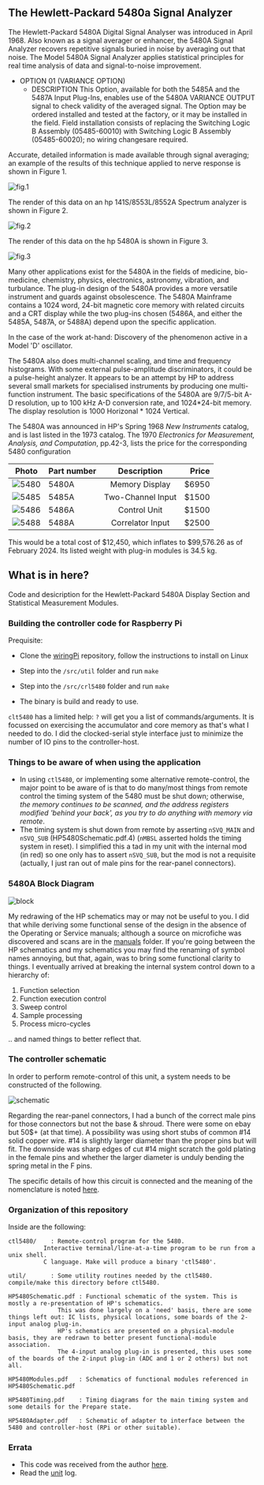 ## The Hewlett-Packard 5480a Signal Analyzer

The Hewlett-Packard 5480A Digital Signal Analyser was introduced in April 1968. Also known as a signal averager or enhancer, the 5480A Signal Analyzer recovers repetitive signals buried in noise by averaging out that noise. The Model 5480A Signal Analyzer applies statistical principles for real time analysis of data and signal-to-noise improvement.

* OPTION 01 (VARIANCE OPTION)
	- DESCRIPTION
	This Option, available for both the 5485A and the 5487A Input Plug-Ins, enables use of the 5480A VARIANCE OUTPUT signal to check validity of the averaged signal. The Option may be ordered installed and tested at the factory, or it may be installed in the field. Field installation consists of replacing the Switching Logic B Assembly (05485-60010) with Switching Logic B Assembly (05485-60020); no wiring changesare required.

Accurate, detailed information is made available through signal averaging; an example of the results of this technique applied to nerve response is shown in Figure 1.

![fig.1]()

The render of this data on an hp 141S/8553L/8552A Spectrum analyzer is shown in Figure 2.

![fig.2]()

The render of this data on the hp 5480A is shown in Figure 3.

![fig.3]()

Many other applications exist for the 5480A in the fields of medicine, bio-medicine, chemistry, physics, electronics, astronomy, vibration, and turbulance. The plug-in design of the 5480A provides a more versatile instrument and guards against obsolescence. The 5480A Mainframe contains a 1024 word, 24-bit magnetic core memory with related circuits and a CRT display while the two plug-ins chosen (5486A, and either the 5485A, 5487A, or 5488A) depend upon the specific application.

In the case of the work at-hand: Discovery of the phenomenon active in a Model 'D' oscillator.

The 5480A also does multi-channel scaling, and time and frequency histograms. With some external pulse-amplitude discriminators, it could be a pulse-height analyzer. It appears to be an attempt by HP to address several small markets for specialised instruments by producing one multi-function instrument. The basic specifications of the 5480A are 9/7/5-bit A-D resolution, up to 100 kHz A-D conversion rate, and 1024*24-bit memory. The display resolution is 1000 Horizonal * 1024 Vertical.

The 5480A was announced in HP's Spring 1968 _New Instruments_ catalog, and is last listed in the 1973 catalog. The 1970 _Electronics for Measurement, Analysis, and Computation_, pp.42-3, lists the price for the corresponding 5480 configuration

| Photo | Part number | Description | Price |
|-------|-------------|:-------------:|------:|
|![5480](/images/5480A.jpg)| 5480A |  Memory Display     | $6950 |
|![5485](/images/5485A.jpg)| 5485A |  Two-Channel Input  | $1500 |
|![5486](/images/5486A.jpg)| 5486A |  Control Unit       | $1500 |
|![5488](/images/5488A.jpg)| 5488A |  Correlator Input   | $2500 |

 This would be a total cost of $12,450, which inflates to $99,576.26 as of February 2024. Its listed weight with plug-in modules is 34.5 kg. 

## What is in here?

Code and desicription for the Hewlett-Packard 5480A Display Section and Statistical Measurement Modules.

### Building the controller code for Raspberry Pi

Prequisite:

* Clone the [wiringPi](https://github.com/WiringPi/WiringPi) repository, follow the instructions to install on Linux

* Step into the `/src/util` folder and run `make`
* Step into the `/src/crl5480` folder and run `make`
* The binary is build and ready to use.

`clt5480` has a limited help: `?` will get you a list of commands/arguments. It is focussed on exercising the accumulator and core memory as that's what I needed to do. I did the clocked-serial style interface just to minimize the number of IO pins to the controller-host.

### Things to be aware of when using the application

* In using `ctl5480`, or implementing some alternative remote-control, the major point to be aware of is that to do many/most things from remote control the timing system of the 5480 must be shut down; otherwise, _the memory continues to be scanned, and the address registers modified 'behind your back', as you try to do anything with memory via remote_.
* The timing system is shut down from remote by asserting `nSVQ_MAIN` and `nSVQ_SUB` (HP5480Schematic.pdf.4) (`nMBSL` asserted holds the timing system in reset). I simplified this a tad in my unit with the internal mod (in red) so one only has to assert `nSVQ_SUB`, but the mod is not a requisite (actually, I just ran out of male pins for the rear-panel connectors).

### 5480A Block Diagram

![block](/images/block-diagram.png)

My redrawing of the HP schematics may or may not be useful to you. I did that while deriving some functional sense of the design in the absence of the Operating or Service manuals; although a source on microfiche was discovered and scans are in the [manuals](/manuals/README.md) folder. If you're going between the HP schematics and my schematics you may find the renaming of symbol names annoying, but that, again, was to bring some functional clarity to things. I eventually arrived at breaking the internal system control down to a hierarchy of:

1. Function selection
2. Function execution control
3. Sweep control
4. Sample processing
5. Process micro-cycles

.. and named things to better reflect that.

### The controller schematic

In order to perform remote-control of this unit, a system needs to be constructed of the following.

![schematic](/images/controller-host.png)

Regarding the rear-panel connectors, I had a bunch of the correct male pins for those connectors but not the base & shroud. There were some on ebay but 50$+ (at that time). A possibility was using short stubs of common #14 solid copper wire. #14 is slightly larger diameter than the proper pins but will fit. The downside was sharp edges of cut #14 might scratch the gold plating in the female pins and whether the larger diameter is unduly bending the spring metal in the F pins.

The specific details of how this circuit is connected and the meaning of the nomenclature is noted [here](/controller/schematic/README.md).

### Organization of this repository

Inside are the following:

	ctl5480/	: Remote-control program for the 5480.
			  Interactive terminal/line-at-a-time program to be run from a unix shell.
			  C language. Make will produce a binary 'ctl5480'.

	util/		: Some utility routines needed by the ctl5480. compile/make this directory before ctl5480.

	HP5480Schematic.pdf	: Functional schematic of the system. This is mostly a re-presentation of HP's schematics.
				  This was done largely on a 'need' basis, there are some things left out: IC lists, physical locations, some boards of the 2-input analog plug-in.
				  HP's schematics are presented on a physical-module basis, they are redrawn to better present functional-module association.
				  The 4-input analog plug-in is presented, this uses some of the boards of the 2-input plug-in (ADC and 1 or 2 others) but not all.

	HP5480Modules.pdf	: Schematics of functional modules referenced in HP5480Schematic.pdf

	HP5480Timing.pdf	: Timing diagrams for the main timing system and some details for the Prepare state.

	HP5480Adapter.pdf	: Schematic of adapter to interface between the 5480 and controller-host (RPi or other suitable).

### Errata

* This code was received from the author [here](http://madrona.ca/e/HP5480A/index.html).
* Read the [unit](/unit/DSA-Unit-Log.html) log.